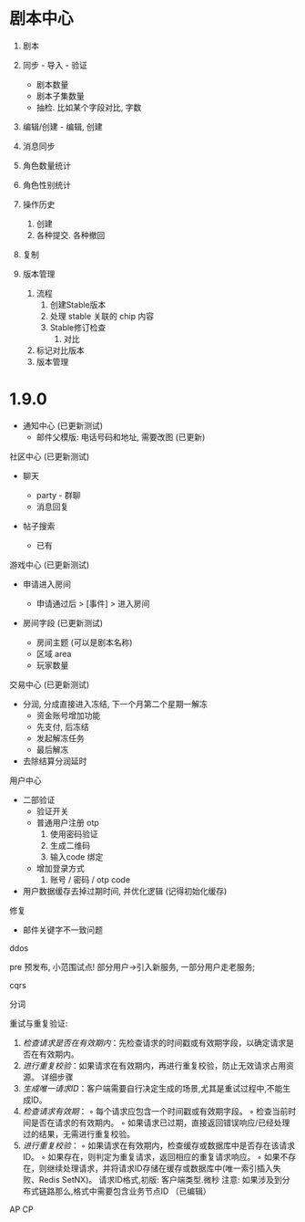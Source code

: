# 剧本中心
1. 剧本
  1. 同步
    - 导入
    - 验证
      - 剧本数量
      - 剧本子集数量
      - 抽检. 比如某个字段对比, 字数
  2. 编辑/创建
    - 编辑, 创建
  3. 消息同步
  4. 角色数量统计
  5. 角色性别统计
  6. 操作历史
     1. 创建
     2. 各种提交. 各种撤回
  7. 复制


3. 版本管理
   1. 流程
      1. 创建Stable版本
      2. 处理 stable 关联的 chip 内容
      3. Stable修订检查
         1. 对比
   2. 标记对比版本
   3. 版本管理





# 1.9.0

- 通知中心 (已更新测试)
  - 邮件父模版: 电话号码和地址, 需要改图 (已更新)


社区中心 (已更新测试)
- 聊天
  - party - 群聊
  - 消息回复

- 帖子搜索
  - 已有

游戏中心 (已更新测试)
  - 申请进入房间
    - 申请通过后 > [事件] > 进入房间

  - 房间字段 (已更新测试)
    - 房间主题 (可以是剧本名称)
    - 区域 area
    - 玩家数量

交易中心 (已更新测试)
  - 分润, 分成直接进入冻结, 下一个月第二个星期一解冻
    - 资金账号增加功能
    - 先支付, 后冻结
    - 发起解冻任务
    - 最后解冻
  - 去除结算分润延时

用户中心
  - 二部验证
    - 验证开关
    - 普通用户注册 otp
      1. 使用密码验证
      2. 生成二维码
      3. 输入code 绑定
    - 增加登录方式
      1. 账号 / 密码 / otp code
 - 用户数据缓存去掉过期时间, 并优化逻辑 (记得初始化缓存)
  


修复
- 邮件关键字不一致问题








ddos

pre 预发布, 小范围试点!  部分用户->引入新服务, 一部分用户走老服务;

cqrs

分词


重试与重复验证:
1. *检查请求是否在有效期内*：先检查请求的时间戳或有效期字段，以确定请求是否在有效期内。
2. *进行重复校验*：如果请求在有效期内，再进行重复校验，防止无效请求占用资源。
详细步骤
1. *生成唯一请求ID*：客户端需要自行决定生成的场景,尤其是重试过程中,不能生成ID。
2. *检查请求有效期*：
    ◦ 每个请求应包含一个时间戳或有效期字段。
    ◦ 检查当前时间是否在请求的有效期内。
    ◦ 如果请求已过期，直接返回错误响应/已经处理过的结果，无需进行重复校验。
3. *进行重复校验*：
    ◦ 如果请求在有效期内，检查缓存或数据库中是否存在该请求ID。
    ◦ 如果存在，则判定为重复请求，返回相应的重复请求响应。
    ◦ 如果不存在，则继续处理请求，并将请求ID存储在缓存或数据库中(唯一索引插入失败、Redis SetNX)。
请求ID格式,初版:
客户端类型.微秒
注意: 如果涉及到分布式链路那么,格式中需要包含业务节点ID （已编辑） 



AP CP

